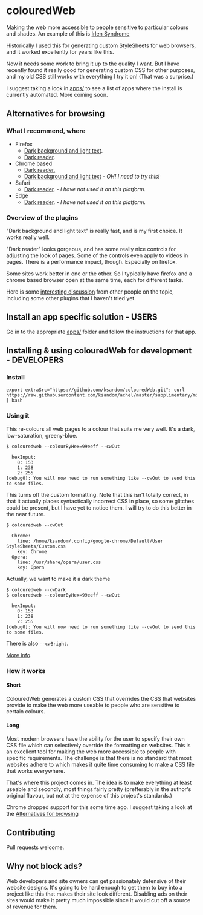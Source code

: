 # colouredWeb

Making the web more accessible to people sensitive to particular colours and shades. An example of this is [Irlen Syndrome](http://en.wikipedia.org/wiki/Irlen_syndrome#Theory)

Historically I used this for generating custom StyleSheets for web browsers, and it worked excellently for years like this.

Now it needs some work to bring it up to the quality I want. But I have recently found it really good for generating custom CSS for other purposes, and my old CSS still works with everything I try it on! (That was a surprise.)

I suggest taking a look in [apps/](https://github.com/ksandom/colouredWeb/tree/master/apps) to see a list of apps where the install is currently automated. More coming soon.

## Alternatives for browsing

### What I recommend, where

* Firefox
  * [Dark background and light text](https://addons.mozilla.org/en-US/firefox/addon/dark-background-light-text/).
  * [Dark reader](https://addons.mozilla.org/en-US/firefox/addon/darkreader/).
* Chrome based
  * [Dark reader.](https://chrome.google.com/webstore/detail/dark-reader/eimadpbcbfnmbkopoojfekhnkhdbieeh)
  * [Dark background and light text](https://chrome.google.com/webstore/detail/dark-background-and-light/cdcoopnlkdlmphjpjggdmhohkiklonkh?hl=en) - _OH! I need to try this!_
* Safari
  * [Dark reader](https://darkreader.org/safari). - _I have not used it on this platform._
* Edge
  * [Dark reader](https://microsoftedge.microsoft.com/addons/detail/ifoakfbpdcdoeenechcleahebpibofpc). - _I have not used it on this platform._

### Overview of the plugins

"Dark background and light text" is really fast, and is my first choice. It works really well.

"Dark reader" looks gorgeous, and has some really nice controls for adjusting the look of pages. Some of the controls even apply to videos in pages. There is a performance impact, though. Especially on firefox.

Some sites work better in one or the other. So I typically have firefox and a chrome based browser open at the same time, each for different tasks.

Here is some [interesting discussion](https://www.reddit.com/r/firefox/comments/9mm9jw/best_dark_extension/) from other people on the topic, including some other plugins that I haven't tried yet.


## Install an app specific solution - USERS

Go in to the appropriate [apps/](https://github.com/ksandom/colouredWeb/tree/master/apps) folder and follow the instructions for that app.

## Installing & using colouredWeb for development - DEVELOPERS

### Install

    export extraSrc="https://github.com/ksandom/colouredWeb.git"; curl https://raw.githubusercontent.com/ksandom/achel/master/supplimentary/misc/webInstall | bash

### Using it

This re-colours all web pages to a colour that suits me very well. It's a dark, low-saturation, greeny-blue.

    $ colouredweb --colourByHex=99eeff --cwOut
    
      hexInput: 
        0: 153
        1: 238
        2: 255
    [debug0]: You will now need to run something like --cwOut to send this to some files.

This turns off the custom formatting.
Note that this isn't totally correct, in that it actually places syntactically incorrect CSS in place, so some glitches could be present, but I have yet to notice them. I will try to do this better in the near future.

    $ colouredweb --cwOut
    
      Chrome: 
        line: /home/ksandom/.config/google-chrome/Default/User StyleSheets/Custom.css
        key: Chrome
      Opera: 
        line: /usr/share/opera/user.css
        key: Opera

Actually, we want to make it a dark theme

    $ colouredweb --cwDark
    $ colouredweb --colourByHex=99eeff --cwOut
    
      hexInput: 
        0: 153
        1: 238
        2: 255
    [debug0]: You will now need to run something like --cwOut to send this to some files.

There is also `--cwBright`.

[More info](https://github.com/ksandom/colouredWeb/tree/master/packages-available/ColouredWeb/docs).

### How it works

#### Short

ColouredWeb generates a custom CSS that overrides the CSS that websites provide to make the web more useable to people who are sensitive to certain colours.

#### Long

Most modern browsers have the ability for the user to specify their own CSS file which can selectively override the formatting on websites. This is an excellent tool for making the web more accessible to people with specific requirements. The challenge is that there is no standard that most websites adhere to which makes it quite time consuming to make a CSS file that works everywhere.

That's where this project comes in. The idea is to make everything at least useable and secondly, most things fairly pretty (prefferably in the author's original flavour, but not at the expense of this project's standards.)

Chrome dropped support for this some time ago. I suggest taking a look at the [Alternatives for browsing](https://github.com/ksandom/colouredWeb#alternatives-for-browsing)

## Contributing

Pull requests welcome.

## Why not block ads?

Web developers and site owners can get passionately defensive of their website designs. It's going to be hard enough to get them to buy into a project like this that makes their site look different. Disabling ads on their sites would make it pretty much impossible since it would cut off a source of revenue for them.
